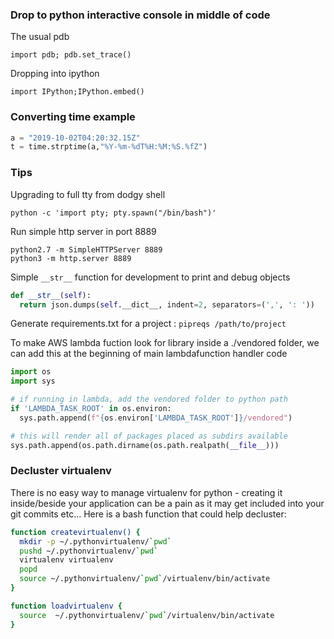 ### Drop to python interactive console in middle of code

The usual pdb

```
import pdb; pdb.set_trace()
```

Dropping into ipython

```
import IPython;IPython.embed()
```

### Converting time example

```python
a = "2019-10-02T04:20:32.15Z"
t = time.strptime(a,"%Y-%m-%dT%H:%M:%S.%fZ") 
```
### Tips

Upgrading to full tty from dodgy shell

```
python -c 'import pty; pty.spawn("/bin/bash")'
```

Run simple http server in port 8889
```
python2.7 -m SimpleHTTPServer 8889
python3 -m http.server 8889
```

Simple `__str__` function for development to print and debug objects

```python
def __str__(self):
  return json.dumps(self.__dict__, indent=2, separators=(',', ': '))
```

Generate requirements.txt for a project : `pipreqs /path/to/project`

To make AWS lambda fuction look for library inside a ./vendored folder, we can add this at the beginning of main lambdafunction handler code

```python
import os
import sys

# if running in lambda, add the vendored folder to python path
if 'LAMBDA_TASK_ROOT' in os.environ:
  sys.path.append(f"{os.environ['LAMBDA_TASK_ROOT']}/vendored")

# this will render all of packages placed as subdirs available
sys.path.append(os.path.dirname(os.path.realpath(__file__)))
```



### Decluster virtualenv

There is no easy way to manage virtualenv for python - creating it inside/beside your application can be a pain as it may get included into your git commits  etc... 
Here is a bash function that could help decluster:

```bash
function createvirtualenv() {
  mkdir -p ~/.pythonvirtualenv/`pwd`
  pushd ~/.pythonvirtualenv/`pwd`
  virtualenv virtualenv
  popd
  source ~/.pythonvirtualenv/`pwd`/virtualenv/bin/activate
}

function loadvirtualenv {
  source  ~/.pythonvirtualenv/`pwd`/virtualenv/bin/activate
}
```